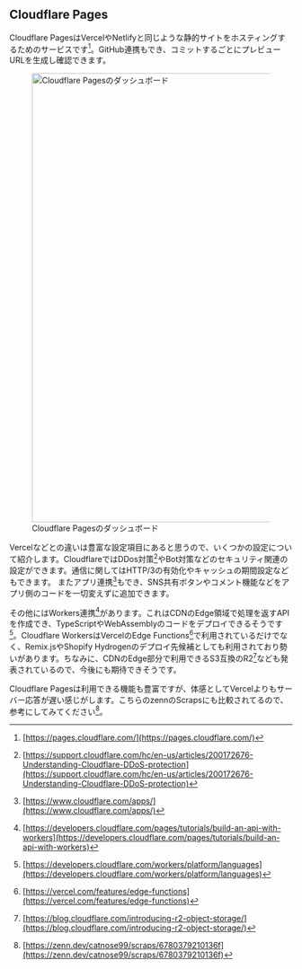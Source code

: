 ## Cloudflare Pages
Cloudflare PagesはVercelやNetlifyと同じような静的サイトをホスティングするためのサービスです[^cloudflare_pages]。GitHub連携もでき、コミットするごとにプレビューURLを生成し確認できます。

<figure>
  <img src='/images/web_changelog_2021/cloudflare_pages/dashboard.png' width='450' height="800" alt='Cloudflare Pagesのダッシュボード' />
  <figcaption>Cloudflare Pagesのダッシュボード</figcaption>
</figure>

Vercelなどとの違いは豊富な設定項目にあると思うので、いくつかの設定について紹介します。CloudflareではDDos対策[^cloudflare_ddos]やBot対策などのセキュリティ関連の設定ができます。通信に関してはHTTP/3の有効化やキャッシュの期間設定などもできます。 またアプリ連携[^cloudflare_app_integration]もでき、SNS共有ボタンやコメント機能などをアプリ側のコードを一切変えずに追加できます。

その他にはWorkers連携[^cloudflare_workers_integration]があります。これはCDNのEdge領域で処理を返すAPIを作成でき、TypeScriptやWebAssemblyのコードをデプロイできるそうです[^cloudflare_ts_webassembly]。Cloudflare WorkersはVercelのEdge Functions[^vercel_edge_function]で利用されているだけでなく、Remix.jsやShopify Hydrogenのデプロイ先候補としても利用されており勢いがあります。ちなみに、CDNのEdge部分で利用できるS3互換のR2[^cloudflare_r2]なども発表されているので、今後にも期待できそうです。

Cloudflare Pagesは利用できる機能も豊富ですが、体感としてVercelよりもサーバー応答が遅い感じがします。こちらのzennのScrapsにも比較されてるので、参考にしてみてください[^cloudflare_pages_response]。

[^cloudflare_pages]: [https://pages.cloudflare.com/](https://pages.cloudflare.com/)
[^cloudflare_ddos]: [https://support.cloudflare.com/hc/en-us/articles/200172676-Understanding-Cloudflare-DDoS-protection](https://support.cloudflare.com/hc/en-us/articles/200172676-Understanding-Cloudflare-DDoS-protection)
[^cloudflare_app_integration]: [https://www.cloudflare.com/apps/](https://www.cloudflare.com/apps/)
[^cloudflare_r2]: [https://blog.cloudflare.com/introducing-r2-object-storage/](https://blog.cloudflare.com/introducing-r2-object-storage/)
[^vercel_edge_function]: [https://vercel.com/features/edge-functions](https://vercel.com/features/edge-functions)
[^cloudflare_ts_webassembly]: [https://developers.cloudflare.com/workers/platform/languages](https://developers.cloudflare.com/workers/platform/languages)
[^cloudflare_workers_integration]: [https://developers.cloudflare.com/pages/tutorials/build-an-api-with-workers](https://developers.cloudflare.com/pages/tutorials/build-an-api-with-workers)
[^cloudflare_pages_response]: [https://zenn.dev/catnose99/scraps/6780379210136f](https://zenn.dev/catnose99/scraps/6780379210136f)
